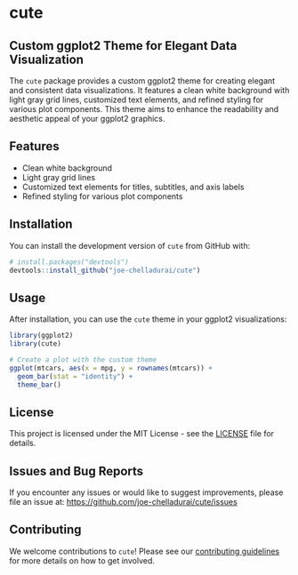 # cute

## Custom ggplot2 Theme for Elegant Data Visualization

The `cute` package provides a custom ggplot2 theme for creating elegant and consistent data visualizations. It features a clean white background with light gray grid lines, customized text elements, and refined styling for various plot components. This theme aims to enhance the readability and aesthetic appeal of your ggplot2 graphics.

## Features

- Clean white background
- Light gray grid lines
- Customized text elements for titles, subtitles, and axis labels
- Refined styling for various plot components

## Installation

You can install the development version of `cute` from GitHub with:

```r
# install.packages("devtools")
devtools::install_github("joe-chelladurai/cute")
```

## Usage

After installation, you can use the `cute` theme in your ggplot2 visualizations:

```r
library(ggplot2)
library(cute)

# Create a plot with the custom theme
ggplot(mtcars, aes(x = mpg, y = rownames(mtcars)) +
  geom_bar(stat = "identity") +
  theme_bar() 
```


## License

This project is licensed under the MIT License - see the [LICENSE](LICENSE) file for details.

## Issues and Bug Reports

If you encounter any issues or would like to suggest improvements, please file an issue at:
https://github.com/joe-chelladurai/cute/issues

## Contributing

We welcome contributions to `cute`! Please see our [contributing guidelines](CONTRIBUTING.md) for more details on how to get involved.
